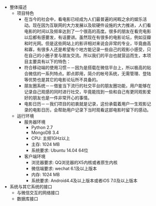 + 整体描述
	+ 项目特色
		+ 在当今的社会中，看电影已经成为人们最普遍的闲暇之余的娱乐活动。现在因为互联网的大力发展以及软硬件设施的大力推进，人们看电影的时间以及频率达到了一个很高的高度。很多的朋友在看完电影以后都有感要发，有话要讲。虽然现在有很多的电影论坛，例如豆瓣和时光网。但是这些网站上的影评相对来说会非常的专业，毕竟曲高和寡，有很多人还是希望有个地方能记录一些自己的观影小感受，只在自己的小圈子里与朋友交流。所以我们的平台也就营运而生，本项目主要具有以下的特色：
		+ 符合移动端的使用习惯－－因为是搭载在微信平台上，所以极高的贴合微信的一系列特点。即点即用，简介的帐号系统，无需管理、登陆等优势也是其它的电影论坛所不具备的。
		+ 朋友圈系统－－借鉴当下流行的社交平台的朋友圈功能，用户能够在记录自己观感的同时进行社交，毕竟能找到一些和自己有更同观影爱好的朋友也是一件非常开心的事情。
		+ 电影日历－－我们项目的初衷就是记录，这份承载着用户一生观影记录的电影日历，会帮助用户记录下当时观看这部电影时留下的感动。
	+ 运行环境
		+ 服务器环境
			+ Python 2.7
			+ MongoDB 3.4
			+ CPU: 主频1GHz以上
			+ 主存: 1024 MB
			+ 系统要求: Ubuntu 14.04 64位
		+ 客户端环境
			+ 浏览器要求: QQ浏览器的X5内核或者原生内核
			+ 微信端要求: wechat 6.1及以上版本
			+ 内存: 1024 MB
			+ 系统要求: Android4.4及以上版本或者iOS 7.0及以上版本
+ 系统与其它系统的接口
	+ 与微信交互的网络接口
	+ 数据库接口 